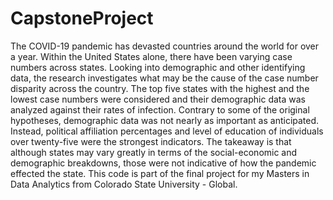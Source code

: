 # CapstoneProject
The COVID-19 pandemic has devasted countries around the world for over a year. Within the United States alone, there have been varying case numbers across states. Looking into demographic and other identifying data, the research investigates what may be the cause of the case number disparity across the country. The top five states with the highest and the lowest case numbers were considered and their demographic data was analyzed against their rates of infection. Contrary to some of the original hypotheses, demographic data was not nearly as important as anticipated. Instead, political affiliation percentages and level of education of individuals over twenty-five were the strongest indicators. The takeaway is that although states may vary greatly in terms of the social-economic and demographic breakdowns, those were not indicative of how the pandemic effected the state.
This code is part of the final project for my Masters in Data Analytics from Colorado State University - Global. 
